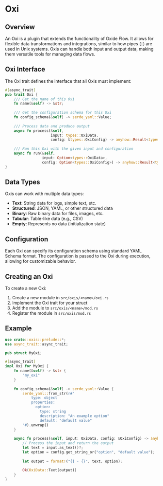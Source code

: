 # Oxi

## Overview

An Oxi is a plugin that extends the functionality of Oxide Flow. It allows for flexible data transformations and integrations, similar to how pipes (`|`) are used in Unix systems. Oxis can handle both input and output data, making them versatile tools for managing data flows.

## Oxi Interface

The Oxi trait defines the interface that all Oxis must implement:

```rust
#[async_trait]
pub trait Oxi {
    /// Get the name of this Oxi
    fn name(&self) -> &str;
    
    /// Get the configuration schema for this Oxi
    fn config_schema(&self) -> serde_yaml::Value;
    
    /// Process data and produce output
    async fn process(&self, 
                     input: types::OxiData, 
                     config: &types::OxiConfig) -> anyhow::Result<types::OxiData>;
                     
    /// Run this Oxi with the given input and configuration
    async fn run(&self, 
                 input: Option<types::OxiData>,
                 config: Option<types::OxiConfig>) -> anyhow::Result<types::OxiData>;
}
```

## Data Types

Oxis can work with multiple data types:

- **Text**: String data for logs, simple text, etc.
- **Structured**: JSON, YAML, or other structured data
- **Binary**: Raw binary data for files, images, etc.
- **Tabular**: Table-like data (e.g., CSV)
- **Empty**: Represents no data (initialization state)

## Configuration

Each Oxi can specify its configuration schema using standard YAML Schema format. The configuration is passed to the Oxi during execution, allowing for customizable behavior.

## Creating an Oxi

To create a new Oxi:

1. Create a new module in `src/oxis/<name>/oxi.rs`
2. Implement the Oxi trait for your struct
3. Add the module to `src/oxis/<name>/mod.rs`
4. Register the module in `src/oxis/mod.rs`

## Example

```rust
use crate::oxis::prelude::*;
use async_trait::async_trait;

pub struct MyOxi;

#[async_trait]
impl Oxi for MyOxi {
    fn name(&self) -> &str {
        "my_oxi"
    }
    
    fn config_schema(&self) -> serde_yaml::Value {
        serde_yaml::from_str(r#"
            type: object
            properties:
              option:
                type: string
                description: "An example option"
                default: "default value"
        "#).unwrap()
    }
    
    async fn process(&self, input: OxiData, config: &OxiConfig) -> anyhow::Result<OxiData> {
        // Process the input and return the output
        let text = input.as_text()?;
        let option = config.get_string_or("option", "default value");
        
        let output = format!("{} - {}", text, option);
        
        Ok(OxiData::Text(output))
    }
}
```